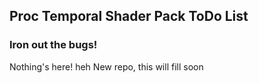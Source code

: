 ## Proc Temporal Shader Pack ToDo List
### Iron out the bugs!

Nothing's here!
heh
New repo, this will fill soon